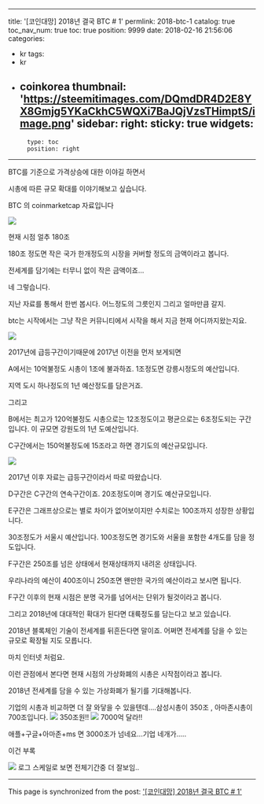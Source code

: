 
---
title: '[코인대망] 2018년 결국 BTC # 1'
permlink: 2018-btc-1
catalog: true
toc_nav_num: true
toc: true
position: 9999
date: 2018-02-16 21:56:06
categories:
- kr
tags:
- kr
- coinkorea
thumbnail: 'https://steemitimages.com/DQmdDR4D2E8YX8Gmjg5YKaCkhC5WQXi7BaJQjVzsTHimptS/image.png'
sidebar:
    right:
        sticky: true
widgets:
    -
        type: toc
        position: right
---


BTC를 기준으로 가격상승에 대한 이야길 하면서

시총에 따른 규모 확대를 이야기해보고 싶습니다.

BTC 의 coinmarketcap 자료입니다

![](https://steemitimages.com/DQmdDR4D2E8YX8Gmjg5YKaCkhC5WQXi7BaJQjVzsTHimptS/image.png)

현재 시점 얼추 180조

180조 정도면 작은 국가 한개정도의 시장을 커버할 정도의 금액이라고 봅니다.

전세계를 담기에는 터무니 없이 작은 금액이죠...

네 그렇습니다.

지난 자료를 통해서 한번 봅시다. 어느정도의 그릇인지 그리고 얼마만큼 갈지.

btc는 시작에서는 그냥 작은 커뮤니티에서 시작을 해서 지금 현재 어디까지왔는지요.


![](https://steemitimages.com/DQmWTGcunSSsEUu9JKs6nV43xacTmQ92M792ogKn2bNeXCe/image.png)


2017년에 급등구간이기때문에 2017년 이전을 먼저 보게되면 

A에서는 10억불정도 시총이 1조에 불과하죠. 1조정도면  강릉시정도의 예산입니다.

지역 도시 하나정도의 1년 예산정도를 담은거죠.

그리고 

B에서는 최고가 120억불정도 시총으로는 12조정도이고 평균으로는 6조정도되는 구간입니다.  이 규모면 강원도의 1년 도예산입니다.

C구간에서는 150억불정도에 15조라고 하면 경기도의 예산규모입니다.

![](https://steemitimages.com/DQmSHydTc8hXFS1ecjRTxKoCBCSFrohwqxwZbrV49RAkaPC/image.png)

2017년 이후 자료는 급등구간이라서 따로 따왔습니다.

D구간은  C구간의 연속구간이죠. 20조정도이며 경기도 예산규모입니다.

E구간은 그래프상으로는 별로 차이가 없어보이지만 수치로는 100조까지 성장한 상황입니다.

30조정도가 서울시 예산입니다. 100조정도면 경기도와 서울을 포함한 4개도를 담을 정도입니다.

F구간은 250조를 넘은 상태에서 현재상태까지 내려온 상태입니다.

우리나라의 예산이 400조이니 250조면 왠만한 국가의 예산이라고 보시면 됩니다.


F구간 이후의  현재 시점은 분명 국가를 넘어서는 단위가 될것이라고 봅니다.

그리고 2018년에 대대적인 확대가 된다면 대륙정도를 담는다고 보고 있습니다. 

2018년 블록체인 기술이 전세계를 뒤흔든다면 말이죠. 어쩌면 전세계를 담을 수 있는 규모로 확장될 지도 모릅니다.

마치 인터넷 처럼요.

이런 관점에서 본다면 현재 시점의 가상화폐의 시총은 시작점이라고 봅니다.

2018년 전세계를 담을 수 있는 가상화폐가 될기를 기대해봅니다.

기업의 시총과 비교하면 더 잘 와닿을 수 있을텐데....삼성시총이 350조 , 아마존시총이 700조입니다.
![](https://steemitimages.com/DQmRHXpUWppBaWs8A2urHLyNNFHUaXokT3wEzKMyeaYFmFj/image.png)
350조원!!
![](https://steemitimages.com/DQmYTpBGjq5NhLrhxG6jfee7k4YRHSohr8oeDFrCxFdbK7R/image.png)
7000억 달라!!

애플+구글+아마존+ms 면 3000조가 넘네요...기업 네개가.....





이건 부록



![](https://steemitimages.com/DQmQD3VFZ4NbrnSs6vsPaFFq2brBhzFm55XXm8PtjfoBLpw/image.png)
로그 스케일로 보면 전체기간중 더 잘보임..

- - -

This page is synchronized from the post: ['[코인대망] 2018년 결국 BTC # 1'](https://steemit.com/@virus707/2018-btc-1)

